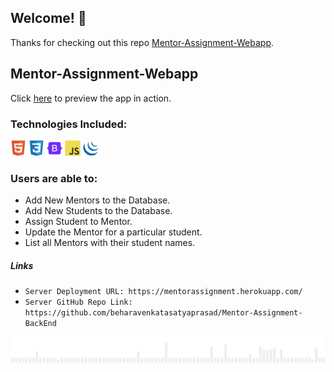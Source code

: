 ## Welcome! 👋

Thanks for checking out this repo [Mentor-Assignment-Webapp](https://github.com/beharavenkatasatyaprasad/Mentor-Assignment-Webapp/).

## Mentor-Assignment-Webapp

Click [here](https://mentor-assignment-webapp.netlify.app/) to preview the app in action.

### Technologies Included:

<code><img height="25" src="https://github.com/devicons/devicon/blob/master/icons/html5/html5-original.svg" alt="html5"></code>
<code><img height="25" src="https://github.com/devicons/devicon/blob/master/icons/css3/css3-original.svg" alt="css3"></code>
<code><img height="25" src="https://github.com/devicons/devicon/blob/master/icons/bootstrap/bootstrap-plain.svg" alt="bootstrap"></code>
<code><img height="25" src="https://github.com/devicons/devicon/blob/master/icons/javascript/javascript-original.svg" alt="javascript"></code>
<code><img height="25" src="https://github.com/devicons/devicon/blob/master/icons/jquery/jquery-original.svg" alt="jquery"></code>

### Users are able to:
- Add New Mentors to the Database.
- Add New Students to the Database.
- Assign Student to Mentor.
- Update the Mentor for a particular student.
- List all Mentors with their student names.

##### Links
 - ``Server Deployment URL: https://mentorassignment.herokuapp.com/``
 - ``Server GitHub Repo Link: https://github.com/beharavenkatasatyaprasad/Mentor-Assignment-BackEnd``
 
<img  src="https://github.com/beharavenkatasatyaprasad/beharavenkatasatyaprasad/blob/main/gifs/bars.gif" alt=""/>
